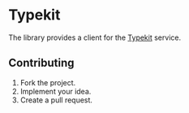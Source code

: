 # Typekit

The library provides a client for the [Typekit][1] service.

## Contributing

1. Fork the project.
2. Implement your idea.
3. Create a pull request.

[1]: https://typekit.com

